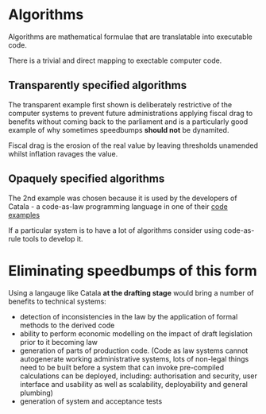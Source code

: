 # Algorithms

Algorithms are mathematical formulae that are translatable into executable code.

There is a trivial and direct mapping to exectable computer code.

## Transparently specified algorithms

The transparent example first shown is deliberately restrictive of the computer systems to prevent future administrations applying fiscal drag to benefits without coming back to the parliament and is a particularly good example of why sometimes speedbumps **should not** be dynamited.

Fiscal drag is the erosion of the real value by leaving thresholds unamended whilst inflation ravages the value.

## Opaquely specified algorithms

The 2nd example was chosen because it is used by the developers of Catala - a code-as-law programming language in one of their [code examples](https://github.com/CatalaLang/catala/edit/master/examples/base_mensuelle_allocations_familiales/bmaf.catala_fr)

If a particular system is to have a lot of algorithms consider using code-as-rule tools to develop it.

# Eliminating speedbumps of this form

Using a langauge like Catala **at the drafting stage** would bring a number of benefits to technical systems:

* detection of inconsistencies in the law by the application of formal methods to the derived code
* ability to perform economic modelling on the impact of draft legislation prior to it becoming law
* generation of parts of production code. (Code as law systems cannot autogenerate working administrative systems, lots of non-legal things need to be built before a system that can invoke pre-compiled calculations can be deployed, including: authorisation and security, user interface and usability as well as scalability, deployability and general plumbing)
* generation of system and acceptance tests
